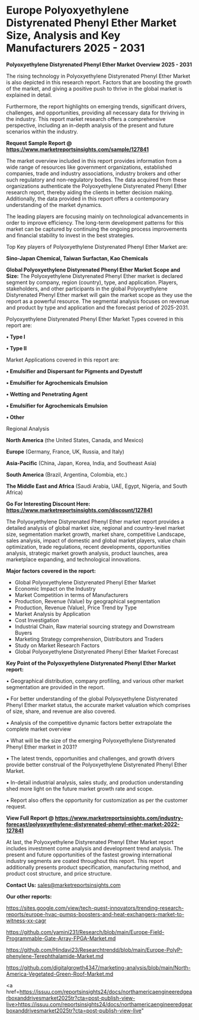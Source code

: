 # Europe Polyoxyethylene Distyrenated Phenyl Ether Market Size, Analysis and Key Manufacturers 2025 - 2031

<Strong> Polyoxyethylene Distyrenated Phenyl Ether Market Overview 2025 - 2031</strong>

The rising technology in Polyoxyethylene Distyrenated Phenyl Ether Market is also depicted in this research report. Factors that are boosting the growth of the market, and giving a positive push to thrive in the global market is explained in detail.

Furthermore, the report highlights on emerging trends, significant drivers, challenges, and opportunities, providing all necessary data for thriving in the industry. This report market research offers a comprehensive perspective, including an in-depth analysis of the present and future scenarios within the industry.

<strong>Request Sample Report @ <a href=https://www.marketreportsinsights.com/sample/127841>https://www.marketreportsinsights.com/sample/127841</a></strong>

The market overview included in this report provides information from a wide range of resources like government organizations, established companies, trade and industry associations, industry brokers and other such regulatory and non-regulatory bodies. The data acquired from these organizations authenticate the Polyoxyethylene Distyrenated Phenyl Ether research report, thereby aiding the clients in better decision making. Additionally, the data provided in this report offers a contemporary understanding of the market dynamics.

The leading players are focusing mainly on technological advancements in order to improve efficiency. The long-term development patterns for this market can be captured by continuing the ongoing process improvements and financial stability to invest in the best strategies.

Top Key players of Polyoxyethylene Distyrenated Phenyl Ether Market are:

<strong>Sino-Japan Chemical, Taiwan Surfactan, Kao Chemicals</strong>

<strong><b>Global Polyoxyethylene Distyrenated Phenyl Ether Market Scope and Size:</b></strong>
The Polyoxyethylene Distyrenated Phenyl Ether market is declared segment by company, region (country), type, and application. Players, stakeholders, and other participants in the global Polyoxyethylene Distyrenated Phenyl Ether market will gain the market scope as they use the report as a powerful resource. The segmental analysis focuses on revenue and product by type and application and the forecast period of 2025-2031.

Polyoxyethylene Distyrenated Phenyl Ether Market Types covered in this report are:

<strong>• Type I

• Type II</strong>

Market Applications covered in this report are:

<strong>• Emulsifier and Dispersant for Pigments and Dyestuff

• Emulsifier for Agrochemicals Emulsion

• Wetting and Penetrating Agent

• Emulsifier for Agrochemicals Emulsion

• Other</strong> 

Regional Analysis

<strong>North America</strong> (the United States, Canada, and Mexico)

<strong>Europe</strong> (Germany, France, UK, Russia, and Italy)

<strong>Asia-Pacific</strong> (China, Japan, Korea, India, and Southeast Asia)

<strong>South America</strong> (Brazil, Argentina, Colombia, etc.)

<strong>The Middle East and Africa</strong> (Saudi Arabia, UAE, Egypt, Nigeria, and South Africa)

<strong>Go For Interesting Discount Here: <a href=https://www.marketreportsinsights.com/discount/127841>https://www.marketreportsinsights.com/discount/127841</a></strong>

The Polyoxyethylene Distyrenated Phenyl Ether market report provides a detailed analysis of global market size, regional and country-level market size, segmentation market growth, market share, competitive Landscape, sales analysis, impact of domestic and global market players, value chain optimization, trade regulations, recent developments, opportunities analysis, strategic market growth analysis, product launches, area marketplace expanding, and technological innovations.

<strong><b>Major factors covered in the report:</b></strong>
<ul>
  <li>Global Polyoxyethylene Distyrenated Phenyl Ether Market </li>
  <li>Economic Impact on the Industry</li>
  <li>Market Competition in terms of Manufacturers</li>
  <li>Production, Revenue (Value) by geographical segmentation</li>
  <li>Production, Revenue (Value), Price Trend by Type</li>
  <li>Market Analysis by Application</li>
  <li>Cost Investigation</li>
  <li>Industrial Chain, Raw material sourcing strategy and Downstream Buyers</li>
  <li>Marketing Strategy comprehension, Distributors and Traders</li>
  <li>Study on Market Research Factors</li>
  <li>Global Polyoxyethylene Distyrenated Phenyl Ether Market Forecast</li>
</ul>

<strong><b>Key Point of the Polyoxyethylene Distyrenated Phenyl Ether Market report:</b></strong>

• Geographical distribution, company profiling, and various other market segmentation are provided in the report.

• For better understanding of the global Polyoxyethylene Distyrenated Phenyl Ether market status, the accurate market valuation which comprises of size, share, and revenue are also covered.

• Analysis of the competitive dynamic factors better extrapolate the complete market overview

• What will be the size of the emerging Polyoxyethylene Distyrenated Phenyl Ether market in 2031?

• The latest trends, opportunities and challenges, and growth drivers provide better construal of the Polyoxyethylene Distyrenated Phenyl Ether Market.

• In-detail industrial analysis, sales study, and production understanding shed more light on the future market growth rate and scope.

• Report also offers the opportunity for customization as per the customer request.

<strong><b>View Full Report @ <a href=https://www.marketreportsinsights.com/industry-forecast/polyoxyethylene-distyrenated-phenyl-ether-market-2022-127841>https://www.marketreportsinsights.com/industry-forecast/polyoxyethylene-distyrenated-phenyl-ether-market-2022-127841</a></b></strong>


At last, the Polyoxyethylene Distyrenated Phenyl Ether Market report includes investment come analysis and development trend analysis. The present and future opportunities of the fastest growing international industry segments are coated throughout this report. This report additionally presents product specification, manufacturing method, and product cost structure, and price structure.

<strong>Contact Us:</strong>
sales@marketreportsinsights.com

<strong>Our other reports:</strong>

<a href=https://sites.google.com/view/tech-quest-innovators/trending-research-reports/europe-hvac-pumps-boosters-and-heat-exchangers-market-to-witness-xx-cagr>https://sites.google.com/view/tech-quest-innovators/trending-research-reports/europe-hvac-pumps-boosters-and-heat-exchangers-market-to-witness-xx-cagr</a>

<a href=https://github.com/yamini231/Research/blob/main/Europe-Field-Programmable-Gate-Array-FPGA-Market.md>https://github.com/yamini231/Research/blob/main/Europe-Field-Programmable-Gate-Array-FPGA-Market.md</a>

<a href=https://github.com/Hindavi23/Researchtrendd/blob/main/Europe-PolyP-phenylene-Terephthalamide-Market.md>https://github.com/Hindavi23/Researchtrendd/blob/main/Europe-PolyP-phenylene-Terephthalamide-Market.md</a>

<a href=https://github.com/digitalgrowth4347/marketing-analysis/blob/main/North-America-Vegetated-Green-Roof-Market.md>https://github.com/digitalgrowth4347/marketing-analysis/blob/main/North-America-Vegetated-Green-Roof-Market.md</a>

<a href=https://issuu.com/reportsinsights24/docs/northamericaengineeredgearboxanddrivesmarket2025tr?cta=post-publish-view-live>https://issuu.com/reportsinsights24/docs/northamericaengineeredgearboxanddrivesmarket2025tr?cta=post-publish-view-live</a>"
